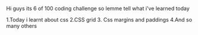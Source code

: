 Hi guys its 6 of 100 coding challenge so lemme tell what i've learned today

1.Today i learnt about css
2.CSS grid
3. Css margins and paddings
4.And so many others


